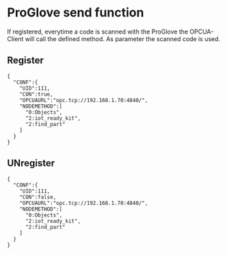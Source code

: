 # ProGlove send function #
If registered, everytime a code is scanned with the ProGlove the OPCUA-Client will call the defined method. As parameter the scanned code is used.
## Register ##
```
{
  "CONF":{
    "UID":111,
    "CON":true,
    "OPCUAURL":"opc.tcp://192.168.1.70:4840/",
    "NODEMETHOD":[
      "0:Objects",
      "2:iot_ready_kit",
      "2:find_part"
    ]
  }
}
```

## UNregister ##

```
{
  "CONF":{
    "UID":111,
    "CON":false,
    "OPCUAURL":"opc.tcp://192.168.1.70:4840/",
    "NODEMETHOD":[
      "0:Objects",
      "2:iot_ready_kit",
      "2:find_part"
    ]
  }
}
```